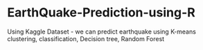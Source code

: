 # EarthQuake-Prediction-using-R
Using Kaggle Dataset - we can predict earthquake using K-means clustering, classification, Decision tree, Random Forest
